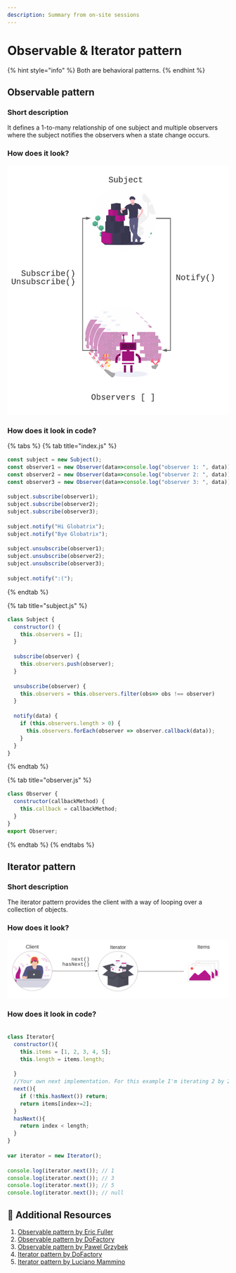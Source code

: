 ```yaml
---
description: Summary from on-site sessions
---
```


# Observable & Iterator pattern

{% hint style="info" %}
Both are behavioral patterns.
{% endhint %}

## Observable pattern

### Short description

It defines a 1-to-many relationship of one subject and multiple observers where the subject notifies the observers when a state change occurs.

### How does it look?

![Observable pattern basic flow.](../.gitbook/assets/blank-diagram.png)

### How does it look in code?

{% tabs %}
{% tab title="index.js" %}
```javascript
const subject = new Subject();
const observer1 = new Observer(data=>console.log("observer 1: ", data));
const observer2 = new Observer(data=>console.log("observer 2: ", data));
const observer3 = new Observer(data=>console.log("observer 3: ", data));

subject.subscribe(observer1);
subject.subscribe(observer2);
subject.subscribe(observer3);

subject.notify("Hi Globatrix");
subject.notify("Bye Globatrix");

subject.unsubscribe(observer1);
subject.unsubscribe(observer2);
subject.unsubscribe(observer3);

subject.notify(":(");


```
{% endtab %}

{% tab title="subject.js" %}
```javascript
class Subject {
  constructor() {
    this.observers = [];
  }

  subscribe(observer) {
    this.observers.push(observer);
  }

  unsubscribe(observer) {
    this.observers = this.observers.filter(obs=> obs !== observer)
  }

  notify(data) {
    if (this.observers.length > 0) {
      this.observers.forEach(observer => observer.callback(data));
    }
  }
}
```
{% endtab %}

{% tab title="observer.js" %}
```javascript
class Observer {
  constructor(callbackMethod) {
    this.callback = callbackMethod;
  }
}
export Observer;
```
{% endtab %}
{% endtabs %}

## Iterator pattern

### Short description

The iterator pattern provides the client with a way of looping over a collection of objects.

### How does it look?

![Iterator pattern](../.gitbook/assets/observable-pattern.png)

### How does it look in code?

```javascript

class Iterator{
  constructor(){
    this.items = [1, 2, 3, 4, 5];
    this.length = items.length;

  }
  //Your own next implementation. For this example I'm iterating 2 by 2;
  next(){
    if (!this.hasNext()) return;
    return items[index+=2];
  }
  hasNext(){
    return index < length;
  }
}

var iterator = new Iterator();

console.log(iterator.next()); // 1
console.log(iterator.next()); // 3
console.log(iterator.next()); // 5
console.log(iterator.next()); // null
```

## 📒 Additional Resources

1. [Observable pattern by Eric Fuller](https://webdevstudios.com/2019/02/19/observable-pattern-in-javascript/)
2. [Observable pattern by DoFactory](https://www.dofactory.com/javascript/observer-design-pattern)
3. [Observable pattern by Pawel Grzybek](https://pawelgrzybek.com/the-observer-pattern-in-javascript-explained/)
4. [Iterator pattern by DoFactory](https://www.dofactory.com/javascript/iterator-design-pattern)
5. [Iterator pattern by Luciano Mammino](https://loige.co/javascript-iterator-patterns/)

